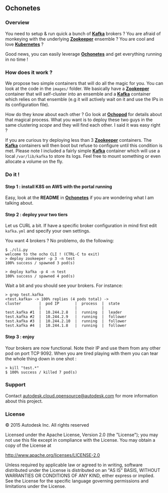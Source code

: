 ## Ochonetes

### Overview

You need to setup & run quick a bunch of [**Kafka**](http://kafka.apache.org/) brokers ? You are afraid of monkeying
with the underlying [**Zookeeper**](https://zookeeper.apache.org/) ensemble ? You are cool and love
[**Kubernetes**](https://github.com/GoogleCloudPlatform/kubernetes) ?

Good news, you can easily leverage [**Ochonetes**](https://github.com/autodesk-cloud/ochonetes) and get everything
running in no time !

### How does it work ?

We propose two simple containers that will do all the magic for you. You can look at the code in the ```images/```
folder. We basically have a [**Zookeeper**](https://zookeeper.apache.org/) container that will self-cluster into an
ensemble and a [**Kafka**](http://kafka.apache.org/) container which relies on that ensemble (e.g it will actively
wait on it and use the IPs in its configuration file).

How do they know about each other ? Go look at [**Ochopod**](https://github.com/autodesk-cloud/ochopod) for details
about that magical process. What you want is to deploy these two guys in the same clustering _scope_ and they will
find each other. I said it was easy right ?

If you are curious try deploying less than 3 [**Zookeeper**](https://zookeeper.apache.org/) containers. The
[**Kafka**](http://kafka.apache.org/) containers will then boot but refuse to configure until this condition is met.
Please note I included a fairly simple [**Kafka**](http://kafka.apache.org/) container which will use a local
```/var/lib/kafka``` to store its logs. Feel free to mount something or even allocate a volume on the fly.

### Do it !

#### Step 1 : install K8S on AWS with the portal running

Easy, look at the **README** in [**Ochonetes**](https://github.com/autodesk-cloud/ochonetes) if you are wondering what
I am talking about.

#### Step 2 : deploy your two tiers

Let us CURL a bit. If have a specific broker configuration in mind first edit ```kafka.yml``` and specify your
own settings.

You want 4 brokers ? No problemo, do the following:

```
$ ./cli.py
welcome to the ocho CLI ! (CTRL-C to exit)
> deploy zookeeper -p 3 -n test
100% success / spawned 3 pod(s)

> deploy kafka -p 4 -n test
100% success / spawned 4 pod(s)
```

Wait a bit and you should see your brokers. For instance:

```
> grep test.kafka
<test.kafka> -> 100% replies (4 pods total) ->
cluster        |  pod IP       |  process  |  state
               |               |           |
test.kafka #1  |  10.244.2.8   |  running  |  leader
test.kafka #2  |  10.244.2.9   |  running  |  follower
test.kafka #3  |  10.244.2.10  |  running  |  follower
test.kafka #4  |  10.244.1.8   |  running  |  follower
```

#### Step 3 : enjoy

Your brokers are now functional. Note their IP and use them from any other pod on port TCP 9092. When you are tired
playing with them you can tear the whole thing down in one shot :

```
> kill "test.*"
$ 100% success / killed 7 pod(s)
```

### Support

Contact autodesk.cloud.opensource@autodesk.com for more information about this project.

### License

© 2015 Autodesk Inc.
All rights reserved

Licensed under the Apache License, Version 2.0 (the "License");
you may not use this file except in compliance with the License.
You may obtain a copy of the License at

   http://www.apache.org/licenses/LICENSE-2.0

Unless required by applicable law or agreed to in writing, software
distributed under the License is distributed on an "AS IS" BASIS,
WITHOUT WARRANTIES OR CONDITIONS OF ANY KIND, either express or implied.
See the License for the specific language governing permissions and
limitations under the License.